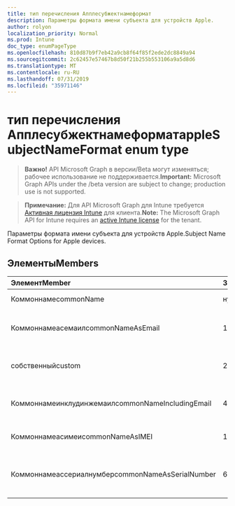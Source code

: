 ```yaml
---
title: тип перечисления Апплесубжектнамеформат
description: Параметры формата имени субъекта для устройств Apple.
author: rolyon
localization_priority: Normal
ms.prod: Intune
doc_type: enumPageType
ms.openlocfilehash: 810d87b9f7eb42a9cb8f64f85f2ede2dc8849a94
ms.sourcegitcommit: 2c62457e57467b8d50f21b255b553106a9a5d8d6
ms.translationtype: MT
ms.contentlocale: ru-RU
ms.lasthandoff: 07/31/2019
ms.locfileid: "35971146"
---
```

# <a name="applesubjectnameformat-enum-type"></a><span data-ttu-id="e7c31-103">тип перечисления Апплесубжектнамеформат</span><span class="sxs-lookup"><span data-stu-id="e7c31-103">appleSubjectNameFormat enum type</span></span>

> <span data-ttu-id="e7c31-104">**Важно!** API Microsoft Graph в версии/Beta могут изменяться; рабочее использование не поддерживается.</span><span class="sxs-lookup"><span data-stu-id="e7c31-104">**Important:** Microsoft Graph APIs under the /beta version are subject to change; production use is not supported.</span></span>

> <span data-ttu-id="e7c31-105">**Примечание:** Для API Microsoft Graph для Intune требуется [Активная лицензия Intune](https://go.microsoft.com/fwlink/?linkid=839381) для клиента.</span><span class="sxs-lookup"><span data-stu-id="e7c31-105">**Note:** The Microsoft Graph API for Intune requires an [active Intune license](https://go.microsoft.com/fwlink/?linkid=839381) for the tenant.</span></span>

<span data-ttu-id="e7c31-106">Параметры формата имени субъекта для устройств Apple.</span><span class="sxs-lookup"><span data-stu-id="e7c31-106">Subject Name Format Options for Apple devices.</span></span>

## <a name="members"></a><span data-ttu-id="e7c31-107">Элементы</span><span class="sxs-lookup"><span data-stu-id="e7c31-107">Members</span></span>
|<span data-ttu-id="e7c31-108">Элемент</span><span class="sxs-lookup"><span data-stu-id="e7c31-108">Member</span></span>|<span data-ttu-id="e7c31-109">Значение</span><span class="sxs-lookup"><span data-stu-id="e7c31-109">Value</span></span>|<span data-ttu-id="e7c31-110">Описание</span><span class="sxs-lookup"><span data-stu-id="e7c31-110">Description</span></span>|
|:---|:---|:---|
|<span data-ttu-id="e7c31-111">Коммоннаме</span><span class="sxs-lookup"><span data-stu-id="e7c31-111">commonName</span></span>|<span data-ttu-id="e7c31-112">нуль</span><span class="sxs-lookup"><span data-stu-id="e7c31-112">0</span></span>|<span data-ttu-id="e7c31-113">Общее имя.</span><span class="sxs-lookup"><span data-stu-id="e7c31-113">Common name.</span></span>|
|<span data-ttu-id="e7c31-114">Коммоннамеасемаил</span><span class="sxs-lookup"><span data-stu-id="e7c31-114">commonNameAsEmail</span></span>|<span data-ttu-id="e7c31-115">1,1</span><span class="sxs-lookup"><span data-stu-id="e7c31-115">1</span></span>|<span data-ttu-id="e7c31-116">Общее имя как электронная почта.</span><span class="sxs-lookup"><span data-stu-id="e7c31-116">Common name as email.</span></span>|
|<span data-ttu-id="e7c31-117">собственный</span><span class="sxs-lookup"><span data-stu-id="e7c31-117">custom</span></span>|<span data-ttu-id="e7c31-118">2</span><span class="sxs-lookup"><span data-stu-id="e7c31-118">2</span></span>|<span data-ttu-id="e7c31-119">Настраиваемый формат имени субъекта.</span><span class="sxs-lookup"><span data-stu-id="e7c31-119">Custom subject name format.</span></span>|
|<span data-ttu-id="e7c31-120">Коммоннамеинклудинжемаил</span><span class="sxs-lookup"><span data-stu-id="e7c31-120">commonNameIncludingEmail</span></span>|<span data-ttu-id="e7c31-121">4</span><span class="sxs-lookup"><span data-stu-id="e7c31-121">3</span></span>|<span data-ttu-id="e7c31-122">Общее имя, включая электронную почту.</span><span class="sxs-lookup"><span data-stu-id="e7c31-122">Common Name Including Email.</span></span>|
|<span data-ttu-id="e7c31-123">Коммоннамеасимеи</span><span class="sxs-lookup"><span data-stu-id="e7c31-123">commonNameAsIMEI</span></span>|<span data-ttu-id="e7c31-124">17:00</span><span class="sxs-lookup"><span data-stu-id="e7c31-124">5</span></span>|<span data-ttu-id="e7c31-125">Общее имя в виде IMEI.</span><span class="sxs-lookup"><span data-stu-id="e7c31-125">Common Name As IMEI.</span></span>|
|<span data-ttu-id="e7c31-126">Коммоннамеассериалнумбер</span><span class="sxs-lookup"><span data-stu-id="e7c31-126">commonNameAsSerialNumber</span></span>|<span data-ttu-id="e7c31-127">6 </span><span class="sxs-lookup"><span data-stu-id="e7c31-127">6</span></span>|<span data-ttu-id="e7c31-128">Общее имя в виде порядкового номера.</span><span class="sxs-lookup"><span data-stu-id="e7c31-128">Common Name As Serial Number.</span></span>|





